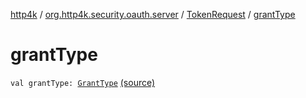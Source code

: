 [http4k](../../index.md) / [org.http4k.security.oauth.server](../index.md) / [TokenRequest](index.md) / [grantType](./grant-type.md)

# grantType

`val grantType: `[`GrantType`](../../org.http4k.security.oauth.server.accesstoken/-grant-type/index.md) [(source)](https://github.com/http4k/http4k/blob/master/http4k-security-oauth/src/main/kotlin/org/http4k/security/oauth/server/TokenRequest.kt#L7)